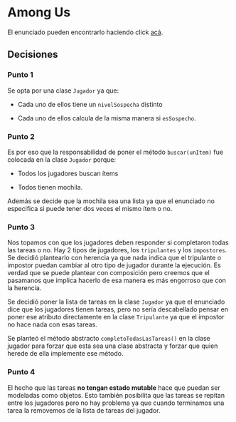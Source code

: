 # Among Us

El enunciado pueden encontrarlo haciendo click [acá](Enunciado.md).

## Decisiones

### Punto 1

Se opta por una clase `Jugador` ya que:

* Cada uno de ellos tiene un `nivelSospecha` distinto

* Cada uno de ellos calcula de la misma manera si `esSospecho`.

### Punto 2

Es por eso que la responsabilidad de poner el método `buscar(unItem)` fue colocada en la clase `Jugador` porque:

* Todos los jugadores buscan ítems

* Todos tienen mochila. 

Además se decide que la mochila sea una lista ya que el enunciado no especifica si puede tener dos veces el mismo ítem o no.

### Punto 3

Nos topamos con que los jugadores deben responder si completaron todas las tareas o no. Hay 2 tipos de jugadores, los `tripulantes` y los `impostores`. Se decidió plantearlo con herencia ya que nada indica que el tripulante o impostor puedan cambiar al otro tipo de jugador durante la ejecución. Es verdad que se puede plantear con composición pero creemos que el pasamanos que implica hacerlo de esa manera es más engorroso que con la herencia.

Se decidió poner la lista de tareas en la clase `Jugador` ya que el enunciado dice que los jugadores tienen tareas, pero no sería descabellado pensar en poner ese atributo directamente en la clase `Tripulante` ya que el impostor no hace nada con esas tareas.

Se planteó el método abstracto `completoTodasLasTareas()` en la clase jugador para forzar que esta sea una clase abstracta y forzar que quien herede de ella implemente ese método.

### Punto 4

El hecho que las tareas **no tengan estado mutable** hace que puedan ser modeladas como objetos. Esto también posibilita que las tareas se repitan entre los jugadores pero no hay problema ya que cuando terminamos una tarea la removemos de la lista de tareas del jugador.
